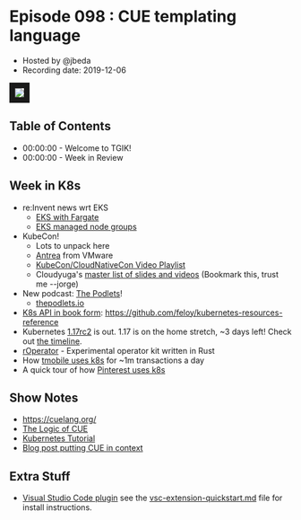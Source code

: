 # Episode 098 : CUE templating language

- Hosted by @jbeda
- Recording date: 2019-12-06

<a href="https://www.youtube.com/watch?v=pyfU_ne-kOc" target="_blank"><img src="https://i.ytimg.com/vi/pyfU_ne-kOc/maxresdefault.jpg" border="10" /></a>

## Table of Contents

- 00:00:00 - Welcome to TGIK!
- 00:00:00 - Week in Review

## Week in K8s

* re:Invent news wrt EKS
    * [EKS with Fargate](https://aws.amazon.com/blogs/aws/amazon-eks-on-aws-fargate-now-generally-available/)
    * [EKS managed node groups](https://aws.amazon.com/blogs/containers/eks-managed-node-groups/)
* KubeCon!
    * Lots to unpack here
    * [Antrea](https://blogs.vmware.com/opensource/2019/11/18/announcing-project-antrea/) from VMware
    * [KubeCon/CloudNativeCon Video Playlist](https://www.youtube.com/watch?v=WS0OcCUt4io&list=PLj6h78yzYM2NDs-iu8WU5fMxINxHXlien)
    * Cloudyuga's [master list of slides and videos](https://github.com/cloudyuga/kubecon19-NA) (Bookmark this, trust me --jorge)
* New podcast: [The Podlets](https://blogs.vmware.com/cloudnative/2019/11/20/introducing-podlets-podcast-audio-guide-to-cloud-native-concepts/)!
    * [thepodlets.io](https://thepodlets.io/)
* [K8s API in book form](https://twitter.com/jbeda/status/1201968527810236416): https://github.com/feloy/kubernetes-resources-reference 
* Kubernetes [1.17rc2](https://github.com/kubernetes/kubernetes/blob/master/CHANGELOG-1.17.md/#v1170-rc2) is out. 1.17 is on the home stretch, ~3 days left! Check out [the timeline](https://github.com/kubernetes/sig-release/tree/master/releases/release-1.17#timeline).
* [rOperator](https://github.com/psFried/roperator) - Experimental operator kit written in Rust
* How [tmobile uses k8s](https://www.altoros.com/blog/t-mobile-handles-1m-transactions-per-day-on-kubernetes/) for ~1m transactions a day
* A quick tour of how [Pinterest uses k8s](https://stackshare.io/pinterest/building-a-kubernetes-platform-at-pinterest)



## Show Notes
* https://cuelang.org/
* [The Logic of CUE](https://cuelang.org/docs/concepts/logic/)
* [Kubernetes Tutorial](https://github.com/cuelang/cue/blob/master/doc/tutorial/kubernetes/README.md)
* [Blog post putting CUE in context](https://blog.cedriccharly.com/post/20191109-the-configuration-complexity-curse/)

## Extra Stuff
* [Visual Studio Code plugin](https://github.com/betawaffle/vscode-cue) see the [vsc-extension-quickstart.md](https://github.com/betawaffle/vscode-cue/blob/master/vsc-extension-quickstart.md) file for install instructions.
